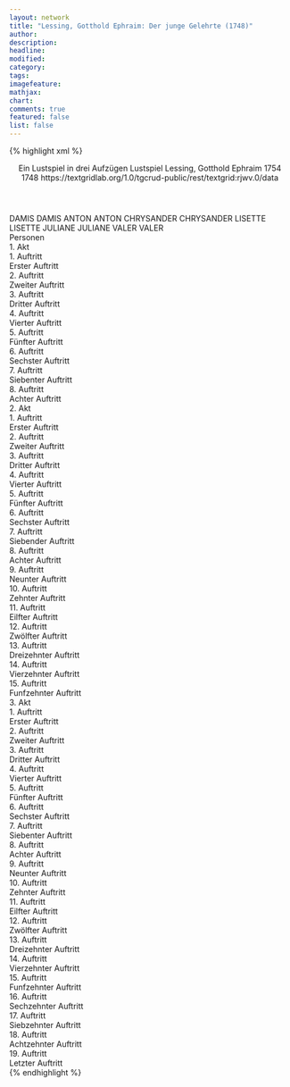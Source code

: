 ```yaml
---
layout: network
title: "Lessing, Gotthold Ephraim: Der junge Gelehrte (1748)"
author:
description:
headline:
modified:
category:
tags:
imagefeature:
mathjax:
chart:
comments: true
featured: false
list: false
---
```

{% highlight xml %}
<?xml-model href="http://raw.githubusercontent.com/DLiNa/project/master/rules/lina.rnc"?><?xml-model href="http://raw.githubusercontent.com/DLiNa/project/master/rules/lina.sch"?>
<play xmlns="http://lina.digital">
  <header>
    <title>Der junge Gelehrte</title>
    <subtitle>Ein Lustspiel in drei Aufzügen</subtitle>
    <genretitle>Lustspiel</genretitle>
    <author>Lessing, Gotthold Ephraim</author>
    <date type="print" when="1754">1754</date>
    <date type="premiere" when="1748">1748</date>
    <date type="written"/>
    <source>https://textgridlab.org/1.0/tgcrud-public/rest/textgrid:rjwv.0/data</source>
  </header>
  <personae>
    <character>
      <name>DAMIS</name>
      <alias xml:id="damis">
        <name>DAMIS</name>
      </alias>
    </character>
    <character>
      <name>ANTON</name>
      <alias xml:id="anton">
        <name>ANTON</name>
      </alias>
    </character>
    <character>
      <name>CHRYSANDER</name>
      <alias xml:id="chrysander">
        <name>CHRYSANDER</name>
      </alias>
    </character>
    <character>
      <name>LISETTE</name>
      <alias xml:id="lisette">
        <name>LISETTE</name>
      </alias>
    </character>
    <character>
      <name>JULIANE</name>
      <alias xml:id="juliane">
        <name>JULIANE</name>
      </alias>
    </character>
    <character>
      <name>VALER</name>
      <alias xml:id="valer">
        <name>VALER</name>
      </alias>
    </character>
  </personae>
  <text>
    <div>
      <head>Personen</head>
    </div>
    <div>
      <head>1. Akt</head>
      <div>
        <head>1. Auftritt</head>
        <div>
          <head>Erster Auftritt</head>
          <sp who="#damis">
            <amount n="23" unit="speech_acts"/>
            <amount n="786" unit="words"/>
            <amount n="16" unit="lines"/>
            <amount n="4572" unit="chars"/>
          </sp>
          <sp who="#anton">
            <amount n="22" unit="speech_acts"/>
            <amount n="714" unit="words"/>
            <amount n="6" unit="lines"/>
            <amount n="3794" unit="chars"/>
          </sp>
        </div>
      </div>
      <div>
        <head>2. Auftritt</head>
        <div>
          <head>Zweiter Auftritt</head>
          <sp who="#chrysander">
            <amount n="26" unit="speech_acts"/>
            <amount n="742" unit="words"/>
            <amount n="13" unit="lines"/>
            <amount n="4118" unit="chars"/>
          </sp>
          <sp who="#damis">
            <amount n="25" unit="speech_acts"/>
            <amount n="806" unit="words"/>
            <amount n="13" unit="lines"/>
            <amount n="4328" unit="chars"/>
          </sp>
        </div>
      </div>
      <div>
        <head>3. Auftritt</head>
        <div>
          <head>Dritter Auftritt</head>
          <sp who="#lisette">
            <amount n="5" unit="speech_acts"/>
            <amount n="50" unit="words"/>
            <amount n="5" unit="lines"/>
            <amount n="297" unit="chars"/>
          </sp>
          <sp who="#chrysander">
            <amount n="4" unit="speech_acts"/>
            <amount n="71" unit="words"/>
            <amount n="2" unit="lines"/>
            <amount n="367" unit="chars"/>
          </sp>
        </div>
      </div>
      <div>
        <head>4. Auftritt</head>
        <div>
          <head>Vierter Auftritt</head>
          <sp who="#damis">
            <amount n="7" unit="speech_acts"/>
            <amount n="155" unit="words"/>
            <amount n="3" unit="lines"/>
            <amount n="918" unit="chars"/>
          </sp>
          <sp who="#lisette">
            <amount n="6" unit="speech_acts"/>
            <amount n="324" unit="words"/>
            <amount n="1" unit="lines"/>
            <amount n="1829" unit="chars"/>
          </sp>
        </div>
      </div>
      <div>
        <head>5. Auftritt</head>
        <div>
          <head>Fünfter Auftritt</head>
          <sp who="#chrysander">
            <amount n="12" unit="speech_acts"/>
            <amount n="511" unit="words"/>
            <amount n="2" unit="lines"/>
            <amount n="2686" unit="chars"/>
          </sp>
          <sp who="#damis">
            <amount n="12" unit="speech_acts"/>
            <amount n="271" unit="words"/>
            <amount n="7" unit="lines"/>
            <amount n="1533" unit="chars"/>
          </sp>
        </div>
      </div>
      <div>
        <head>6. Auftritt</head>
        <div>
          <head>Sechster Auftritt</head>
          <sp who="#anton">
            <amount n="49" unit="speech_acts"/>
            <amount n="1612" unit="words"/>
            <amount n="19" unit="lines"/>
            <amount n="8872" unit="chars"/>
          </sp>
          <sp who="#chrysander">
            <amount n="48" unit="speech_acts"/>
            <amount n="1184" unit="words"/>
            <amount n="25" unit="lines"/>
            <amount n="6390" unit="chars"/>
          </sp>
        </div>
      </div>
      <div>
        <head>7. Auftritt</head>
        <div>
          <head>Siebenter Auftritt</head>
          <sp who="#juliane">
            <amount n="1" unit="speech_acts"/>
            <amount n="20" unit="words"/>
            <amount n="125" unit="chars"/>
          </sp>
          <sp who="#chrysander">
            <amount n="2" unit="speech_acts"/>
            <amount n="13" unit="words"/>
            <amount n="2" unit="lines"/>
            <amount n="66" unit="chars"/>
          </sp>
          <sp who="#anton">
            <amount n="1" unit="speech_acts"/>
            <amount n="8" unit="words"/>
            <amount n="1" unit="lines"/>
            <amount n="44" unit="chars"/>
          </sp>
        </div>
      </div>
      <div>
        <head>8. Auftritt</head>
        <div>
          <head>Achter Auftritt</head>
          <sp who="#lisette">
            <amount n="5" unit="speech_acts"/>
            <amount n="126" unit="words"/>
            <amount n="2" unit="lines"/>
            <amount n="693" unit="chars"/>
          </sp>
          <sp who="#juliane">
            <amount n="4" unit="speech_acts"/>
            <amount n="114" unit="words"/>
            <amount n="2" unit="lines"/>
            <amount n="574" unit="chars"/>
          </sp>
        </div>
      </div>
    </div>
    <div>
      <head>2. Akt</head>
      <div>
        <head>1. Auftritt</head>
        <div>
          <head>Erster Auftritt</head>
          <sp who="#lisette">
            <amount n="6" unit="speech_acts"/>
            <amount n="318" unit="words"/>
            <amount n="2" unit="lines"/>
            <amount n="1727" unit="chars"/>
          </sp>
          <sp who="#juliane">
            <amount n="13" unit="speech_acts"/>
            <amount n="376" unit="words"/>
            <amount n="7" unit="lines"/>
            <amount n="2102" unit="chars"/>
          </sp>
          <sp who="#valer">
            <amount n="9" unit="speech_acts"/>
            <amount n="188" unit="words"/>
            <amount n="5" unit="lines"/>
            <amount n="1061" unit="chars"/>
          </sp>
        </div>
      </div>
      <div>
        <head>2. Auftritt</head>
        <div>
          <head>Zweiter Auftritt</head>
          <sp who="#lisette">
            <amount n="13" unit="speech_acts"/>
            <amount n="520" unit="words"/>
            <amount n="5" unit="lines"/>
            <amount n="2941" unit="chars"/>
          </sp>
          <sp who="#valer">
            <amount n="12" unit="speech_acts"/>
            <amount n="289" unit="words"/>
            <amount n="6" unit="lines"/>
            <amount n="1624" unit="chars"/>
          </sp>
        </div>
      </div>
      <div>
        <head>3. Auftritt</head>
        <div>
          <head>Dritter Auftritt</head>
          <sp who="#anton">
            <amount n="34" unit="speech_acts"/>
            <amount n="970" unit="words"/>
            <amount n="13" unit="lines"/>
            <amount n="5168" unit="chars"/>
          </sp>
          <sp who="#lisette">
            <amount n="33" unit="speech_acts"/>
            <amount n="511" unit="words"/>
            <amount n="26" unit="lines"/>
            <amount n="2643" unit="chars"/>
          </sp>
        </div>
      </div>
      <div>
        <head>4. Auftritt</head>
        <div>
          <head>Vierter Auftritt</head>
          <sp who="#anton">
            <amount n="27" unit="speech_acts"/>
            <amount n="853" unit="words"/>
            <amount n="14" unit="lines"/>
            <amount n="4414" unit="chars"/>
          </sp>
          <sp who="#damis">
            <amount n="26" unit="speech_acts"/>
            <amount n="798" unit="words"/>
            <amount n="14" unit="lines"/>
            <amount n="4445" unit="chars"/>
          </sp>
        </div>
      </div>
      <div>
        <head>5. Auftritt</head>
        <div>
          <head>Fünfter Auftritt</head>
          <sp who="#lisette">
            <amount n="7" unit="speech_acts"/>
            <amount n="115" unit="words"/>
            <amount n="5" unit="lines"/>
            <amount n="628" unit="chars"/>
          </sp>
          <sp who="#anton">
            <amount n="6" unit="speech_acts"/>
            <amount n="127" unit="words"/>
            <amount n="2" unit="lines"/>
            <amount n="706" unit="chars"/>
          </sp>
          <sp who="#damis">
            <amount n="5" unit="speech_acts"/>
            <amount n="79" unit="words"/>
            <amount n="3" unit="lines"/>
            <amount n="412" unit="chars"/>
          </sp>
        </div>
      </div>
      <div>
        <head>6. Auftritt</head>
        <div>
          <head>Sechster Auftritt</head>
          <sp who="#damis">
            <amount n="7" unit="speech_acts"/>
            <amount n="212" unit="words"/>
            <amount n="4" unit="lines"/>
            <amount n="1214" unit="chars"/>
          </sp>
          <sp who="#lisette">
            <amount n="6" unit="speech_acts"/>
            <amount n="257" unit="words"/>
            <amount n="3" unit="lines"/>
            <amount n="1385" unit="chars"/>
          </sp>
        </div>
      </div>
      <div>
        <head>7. Auftritt</head>
        <div>
          <head>Siebender Auftritt</head>
          <sp who="#damis">
            <amount n="5" unit="speech_acts"/>
            <amount n="46" unit="words"/>
            <amount n="4" unit="lines"/>
            <amount n="239" unit="chars"/>
          </sp>
          <sp who="#anton">
            <amount n="6" unit="speech_acts"/>
            <amount n="119" unit="words"/>
            <amount n="3" unit="lines"/>
            <amount n="629" unit="chars"/>
          </sp>
          <sp who="#lisette">
            <amount n="2" unit="speech_acts"/>
            <amount n="15" unit="words"/>
            <amount n="2" unit="lines"/>
            <amount n="67" unit="chars"/>
          </sp>
        </div>
      </div>
      <div>
        <head>8. Auftritt</head>
        <div>
          <head>Achter Auftritt</head>
          <sp who="#lisette">
            <amount n="3" unit="speech_acts"/>
            <amount n="267" unit="words"/>
            <amount n="2" unit="lines"/>
            <amount n="1533" unit="chars"/>
          </sp>
          <sp who="#damis">
            <amount n="2" unit="speech_acts"/>
            <amount n="16" unit="words"/>
            <amount n="2" unit="lines"/>
            <amount n="103" unit="chars"/>
          </sp>
        </div>
      </div>
      <div>
        <head>9. Auftritt</head>
        <div>
          <head>Neunter Auftritt</head>
          <sp who="#anton">
            <amount n="4" unit="speech_acts"/>
            <amount n="106" unit="words"/>
            <amount n="2" unit="lines"/>
            <amount n="546" unit="chars"/>
          </sp>
          <sp who="#damis">
            <amount n="3" unit="speech_acts"/>
            <amount n="126" unit="words"/>
            <amount n="2" unit="lines"/>
            <amount n="654" unit="chars"/>
          </sp>
          <sp who="#lisette">
            <amount n="2" unit="speech_acts"/>
            <amount n="14" unit="words"/>
            <amount n="2" unit="lines"/>
            <amount n="64" unit="chars"/>
          </sp>
        </div>
      </div>
      <div>
        <head>10. Auftritt</head>
        <div>
          <head>Zehnter Auftritt</head>
          <sp who="#lisette">
            <amount n="4" unit="speech_acts"/>
            <amount n="72" unit="words"/>
            <amount n="2" unit="lines"/>
            <amount n="381" unit="chars"/>
          </sp>
          <sp who="#damis">
            <amount n="3" unit="speech_acts"/>
            <amount n="140" unit="words"/>
            <amount n="1" unit="lines"/>
            <amount n="769" unit="chars"/>
          </sp>
        </div>
      </div>
      <div>
        <head>11. Auftritt</head>
        <div>
          <head>Eilfter Auftritt</head>
          <sp who="#anton">
            <amount n="16" unit="speech_acts"/>
            <amount n="257" unit="words"/>
            <amount n="10" unit="lines"/>
            <amount n="1309" unit="chars"/>
          </sp>
          <sp who="#damis">
            <amount n="17" unit="speech_acts"/>
            <amount n="401" unit="words"/>
            <amount n="12" unit="lines"/>
            <amount n="2348" unit="chars"/>
          </sp>
          <sp who="#lisette">
            <amount n="18" unit="speech_acts"/>
            <amount n="304" unit="words"/>
            <amount n="10" unit="lines"/>
            <amount n="1633" unit="chars"/>
          </sp>
        </div>
      </div>
      <div>
        <head>12. Auftritt</head>
        <div>
          <head>Zwölfter Auftritt</head>
          <sp who="#anton">
            <amount n="4" unit="speech_acts"/>
            <amount n="62" unit="words"/>
            <amount n="3" unit="lines"/>
            <amount n="306" unit="chars"/>
          </sp>
          <sp who="#damis">
            <amount n="3" unit="speech_acts"/>
            <amount n="277" unit="words"/>
            <amount n="1569" unit="chars"/>
          </sp>
        </div>
      </div>
      <div>
        <head>13. Auftritt</head>
        <div>
          <head>Dreizehnter Auftritt</head>
          <sp who="#valer">
            <amount n="8" unit="speech_acts"/>
            <amount n="311" unit="words"/>
            <amount n="4" unit="lines"/>
            <amount n="1763" unit="chars"/>
          </sp>
          <sp who="#anton">
            <amount n="1" unit="speech_acts"/>
            <amount n="6" unit="words"/>
            <amount n="1" unit="lines"/>
            <amount n="36" unit="chars"/>
          </sp>
          <sp who="#damis">
            <amount n="8" unit="speech_acts"/>
            <amount n="267" unit="words"/>
            <amount n="2" unit="lines"/>
            <amount n="1541" unit="chars"/>
          </sp>
        </div>
      </div>
      <div>
        <head>14. Auftritt</head>
        <div>
          <head>Vierzehnter Auftritt</head>
          <sp who="#chrysander">
            <amount n="5" unit="speech_acts"/>
            <amount n="86" unit="words"/>
            <amount n="3" unit="lines"/>
            <amount n="472" unit="chars"/>
          </sp>
          <sp who="#damis">
            <amount n="4" unit="speech_acts"/>
            <amount n="118" unit="words"/>
            <amount n="2" unit="lines"/>
            <amount n="640" unit="chars"/>
          </sp>
          <sp who="#valer">
            <amount n="2" unit="speech_acts"/>
            <amount n="69" unit="words"/>
            <amount n="1" unit="lines"/>
            <amount n="376" unit="chars"/>
          </sp>
          <sp who="#anton">
            <amount n="2" unit="speech_acts"/>
            <amount n="55" unit="words"/>
            <amount n="1" unit="lines"/>
            <amount n="328" unit="chars"/>
          </sp>
        </div>
      </div>
      <div>
        <head>15. Auftritt</head>
        <div>
          <head>Funfzehnter Auftritt</head>
          <sp who="#lisette">
            <amount n="4" unit="speech_acts"/>
            <amount n="77" unit="words"/>
            <amount n="2" unit="lines"/>
            <amount n="410" unit="chars"/>
          </sp>
          <sp who="#anton">
            <amount n="1" unit="speech_acts"/>
            <amount n="10" unit="words"/>
            <amount n="1" unit="lines"/>
            <amount n="46" unit="chars"/>
          </sp>
          <sp who="#chrysander">
            <amount n="3" unit="speech_acts"/>
            <amount n="120" unit="words"/>
            <amount n="1" unit="lines"/>
            <amount n="682" unit="chars"/>
          </sp>
          <sp who="#damis">
            <amount n="2" unit="speech_acts"/>
            <amount n="56" unit="words"/>
            <amount n="292" unit="chars"/>
          </sp>
          <sp who="#valer">
            <amount n="2" unit="speech_acts"/>
            <amount n="24" unit="words"/>
            <amount n="2" unit="lines"/>
            <amount n="126" unit="chars"/>
          </sp>
        </div>
      </div>
    </div>
    <div>
      <head>3. Akt</head>
      <div>
        <head>1. Auftritt</head>
        <div>
          <head>Erster Auftritt</head>
          <sp who="#lisette">
            <amount n="25" unit="speech_acts"/>
            <amount n="312" unit="words"/>
            <amount n="21" unit="lines"/>
            <amount n="1655" unit="chars"/>
          </sp>
          <sp who="#anton">
            <amount n="25" unit="speech_acts"/>
            <amount n="677" unit="words"/>
            <amount n="15" unit="lines"/>
            <amount n="3526" unit="chars"/>
          </sp>
        </div>
      </div>
      <div>
        <head>2. Auftritt</head>
        <div>
          <head>Zweiter Auftritt</head>
          <sp who="#damis">
            <amount n="8" unit="speech_acts"/>
            <amount n="157" unit="words"/>
            <amount n="5" unit="lines"/>
            <amount n="863" unit="chars"/>
          </sp>
          <sp who="#anton">
            <amount n="6" unit="speech_acts"/>
            <amount n="142" unit="words"/>
            <amount n="3" unit="lines"/>
            <amount n="773" unit="chars"/>
          </sp>
          <sp who="#lisette">
            <amount n="3" unit="speech_acts"/>
            <amount n="27" unit="words"/>
            <amount n="3" unit="lines"/>
            <amount n="147" unit="chars"/>
          </sp>
        </div>
      </div>
      <div>
        <head>3. Auftritt</head>
        <div>
          <head>Dritter Auftritt</head>
          <sp who="#damis">
            <amount n="13" unit="speech_acts"/>
            <amount n="491" unit="words"/>
            <amount n="6" unit="lines"/>
            <amount n="2836" unit="chars"/>
          </sp>
          <sp who="#lisette">
            <amount n="12" unit="speech_acts"/>
            <amount n="168" unit="words"/>
            <amount n="10" unit="lines"/>
            <amount n="858" unit="chars"/>
          </sp>
        </div>
      </div>
      <div>
        <head>4. Auftritt</head>
        <div>
          <head>Vierter Auftritt</head>
          <sp who="#chrysander">
            <amount n="20" unit="speech_acts"/>
            <amount n="894" unit="words"/>
            <amount n="6" unit="lines"/>
            <amount n="4702" unit="chars"/>
          </sp>
          <sp who="#damis">
            <amount n="17" unit="speech_acts"/>
            <amount n="611" unit="words"/>
            <amount n="5" unit="lines"/>
            <amount n="3439" unit="chars"/>
          </sp>
          <sp who="#anton">
            <amount n="6" unit="speech_acts"/>
            <amount n="70" unit="words"/>
            <amount n="6" unit="lines"/>
            <amount n="355" unit="chars"/>
          </sp>
        </div>
      </div>
      <div>
        <head>5. Auftritt</head>
        <div>
          <head>Fünfter Auftritt</head>
          <sp who="#chrysander">
            <amount n="8" unit="speech_acts"/>
            <amount n="175" unit="words"/>
            <amount n="6" unit="lines"/>
            <amount n="953" unit="chars"/>
          </sp>
          <sp who="#damis">
            <amount n="2" unit="speech_acts"/>
            <amount n="18" unit="words"/>
            <amount n="2" unit="lines"/>
            <amount n="90" unit="chars"/>
          </sp>
          <sp who="#valer">
            <amount n="8" unit="speech_acts"/>
            <amount n="221" unit="words"/>
            <amount n="4" unit="lines"/>
            <amount n="1186" unit="chars"/>
          </sp>
        </div>
      </div>
      <div>
        <head>6. Auftritt</head>
        <div>
          <head>Sechster Auftritt</head>
          <sp who="#valer">
            <amount n="1" unit="speech_acts"/>
            <amount n="56" unit="words"/>
            <amount n="323" unit="chars"/>
          </sp>
          <sp who="#damis">
            <amount n="3" unit="speech_acts"/>
            <amount n="26" unit="words"/>
            <amount n="3" unit="lines"/>
            <amount n="133" unit="chars"/>
          </sp>
          <sp who="#anton">
            <amount n="3" unit="speech_acts"/>
            <amount n="49" unit="words"/>
            <amount n="2" unit="lines"/>
            <amount n="262" unit="chars"/>
          </sp>
        </div>
      </div>
      <div>
        <head>7. Auftritt</head>
        <div>
          <head>Siebenter Auftritt</head>
          <sp who="#valer">
            <amount n="10" unit="speech_acts"/>
            <amount n="282" unit="words"/>
            <amount n="3" unit="lines"/>
            <amount n="1563" unit="chars"/>
          </sp>
          <sp who="#damis">
            <amount n="9" unit="speech_acts"/>
            <amount n="149" unit="words"/>
            <amount n="6" unit="lines"/>
            <amount n="813" unit="chars"/>
          </sp>
        </div>
      </div>
      <div>
        <head>8. Auftritt</head>
        <div>
          <head>Achter Auftritt</head>
          <sp who="#juliane">
            <amount n="3" unit="speech_acts"/>
            <amount n="75" unit="words"/>
            <amount n="2" unit="lines"/>
            <amount n="452" unit="chars"/>
          </sp>
          <sp who="#damis">
            <amount n="4" unit="speech_acts"/>
            <amount n="138" unit="words"/>
            <amount n="775" unit="chars"/>
          </sp>
          <sp who="#valer">
            <amount n="2" unit="speech_acts"/>
            <amount n="36" unit="words"/>
            <amount n="1" unit="lines"/>
            <amount n="200" unit="chars"/>
          </sp>
        </div>
      </div>
      <div>
        <head>9. Auftritt</head>
        <div>
          <head>Neunter Auftritt</head>
          <sp who="#juliane">
            <amount n="6" unit="speech_acts"/>
            <amount n="146" unit="words"/>
            <amount n="3" unit="lines"/>
            <amount n="800" unit="chars"/>
          </sp>
          <sp who="#valer">
            <amount n="5" unit="speech_acts"/>
            <amount n="223" unit="words"/>
            <amount n="1" unit="lines"/>
            <amount n="1253" unit="chars"/>
          </sp>
        </div>
      </div>
      <div>
        <head>10. Auftritt</head>
        <div>
          <head>Zehnter Auftritt</head>
          <sp who="#juliane">
            <amount n="7" unit="speech_acts"/>
            <amount n="71" unit="words"/>
            <amount n="6" unit="lines"/>
            <amount n="391" unit="chars"/>
          </sp>
          <sp who="#lisette">
            <amount n="7" unit="speech_acts"/>
            <amount n="228" unit="words"/>
            <amount n="3" unit="lines"/>
            <amount n="1253" unit="chars"/>
          </sp>
          <sp who="#valer">
            <amount n="2" unit="speech_acts"/>
            <amount n="8" unit="words"/>
            <amount n="2" unit="lines"/>
            <amount n="50" unit="chars"/>
          </sp>
        </div>
      </div>
      <div>
        <head>11. Auftritt</head>
        <div>
          <head>Eilfter Auftritt</head>
          <sp who="#valer">
            <amount n="3" unit="speech_acts"/>
            <amount n="48" unit="words"/>
            <amount n="2" unit="lines"/>
            <amount n="262" unit="chars"/>
          </sp>
          <sp who="#lisette">
            <amount n="3" unit="speech_acts"/>
            <amount n="148" unit="words"/>
            <amount n="746" unit="chars"/>
          </sp>
        </div>
      </div>
      <div>
        <head>12. Auftritt</head>
        <div>
          <head>Zwölfter Auftritt</head>
          <sp who="#anton">
            <amount n="10" unit="speech_acts"/>
            <amount n="341" unit="words"/>
            <amount n="6" unit="lines"/>
            <amount n="1855" unit="chars"/>
          </sp>
          <sp who="#lisette">
            <amount n="8" unit="speech_acts"/>
            <amount n="66" unit="words"/>
            <amount n="7" unit="lines"/>
            <amount n="349" unit="chars"/>
          </sp>
          <sp who="#valer">
            <amount n="8" unit="speech_acts"/>
            <amount n="82" unit="words"/>
            <amount n="7" unit="lines"/>
            <amount n="452" unit="chars"/>
          </sp>
        </div>
      </div>
      <div>
        <head>13. Auftritt</head>
        <div>
          <head>Dreizehnter Auftritt</head>
          <sp who="#anton">
            <amount n="8" unit="speech_acts"/>
            <amount n="246" unit="words"/>
            <amount n="3" unit="lines"/>
            <amount n="1275" unit="chars"/>
          </sp>
          <sp who="#lisette">
            <amount n="8" unit="speech_acts"/>
            <amount n="133" unit="words"/>
            <amount n="5" unit="lines"/>
            <amount n="713" unit="chars"/>
          </sp>
        </div>
      </div>
      <div>
        <head>14. Auftritt</head>
        <div>
          <head>Vierzehnter Auftritt</head>
          <sp who="#anton">
            <amount n="11" unit="speech_acts"/>
            <amount n="280" unit="words"/>
            <amount n="6" unit="lines"/>
            <amount n="1457" unit="chars"/>
          </sp>
          <sp who="#damis">
            <amount n="9" unit="speech_acts"/>
            <amount n="81" unit="words"/>
            <amount n="9" unit="lines"/>
            <amount n="429" unit="chars"/>
          </sp>
          <sp who="#lisette">
            <amount n="8" unit="speech_acts"/>
            <amount n="105" unit="words"/>
            <amount n="8" unit="lines"/>
            <amount n="593" unit="chars"/>
          </sp>
        </div>
      </div>
      <div>
        <head>15. Auftritt</head>
        <div>
          <head>Funfzehnter Auftritt</head>
          <sp who="#damis">
            <amount n="49" unit="speech_acts"/>
            <amount n="1325" unit="words"/>
            <amount n="40" unit="lines"/>
            <amount n="7551" unit="chars"/>
          </sp>
          <sp who="#anton">
            <amount n="48" unit="speech_acts"/>
            <amount n="1166" unit="words"/>
            <amount n="35" unit="lines"/>
            <amount n="6181" unit="chars"/>
          </sp>
        </div>
      </div>
      <div>
        <head>16. Auftritt</head>
        <div>
          <head>Sechzehnter Auftritt</head>
          <sp who="#anton">
            <amount n="2" unit="speech_acts"/>
            <amount n="31" unit="words"/>
            <amount n="1" unit="lines"/>
            <amount n="173" unit="chars"/>
          </sp>
          <sp who="#chrysander">
            <amount n="9" unit="speech_acts"/>
            <amount n="158" unit="words"/>
            <amount n="6" unit="lines"/>
            <amount n="874" unit="chars"/>
          </sp>
          <sp who="#damis">
            <amount n="8" unit="speech_acts"/>
            <amount n="147" unit="words"/>
            <amount n="4" unit="lines"/>
            <amount n="787" unit="chars"/>
          </sp>
        </div>
      </div>
      <div>
        <head>17. Auftritt</head>
        <div>
          <head>Siebzehnter Auftritt</head>
          <sp who="#damis">
            <amount n="5" unit="speech_acts"/>
            <amount n="116" unit="words"/>
            <amount n="3" unit="lines"/>
            <amount n="656" unit="chars"/>
          </sp>
          <sp who="#chrysander">
            <amount n="5" unit="speech_acts"/>
            <amount n="82" unit="words"/>
            <amount n="3" unit="lines"/>
            <amount n="431" unit="chars"/>
          </sp>
        </div>
      </div>
      <div>
        <head>18. Auftritt</head>
        <div>
          <head>Achtzehnter Auftritt</head>
          <sp who="#valer">
            <amount n="9" unit="speech_acts"/>
            <amount n="302" unit="words"/>
            <amount n="2" unit="lines"/>
            <amount n="1656" unit="chars"/>
          </sp>
          <sp who="#chrysander">
            <amount n="7" unit="speech_acts"/>
            <amount n="187" unit="words"/>
            <amount n="2" unit="lines"/>
            <amount n="1022" unit="chars"/>
          </sp>
          <sp who="#damis">
            <amount n="3" unit="speech_acts"/>
            <amount n="64" unit="words"/>
            <amount n="1" unit="lines"/>
            <amount n="352" unit="chars"/>
          </sp>
          <sp who="#anton">
            <amount n="2" unit="speech_acts"/>
            <amount n="21" unit="words"/>
            <amount n="2" unit="lines"/>
            <amount n="118" unit="chars"/>
          </sp>
        </div>
      </div>
      <div>
        <head>19. Auftritt</head>
        <div>
          <head>Letzter Auftritt</head>
          <sp who="#anton">
            <amount n="5" unit="speech_acts"/>
            <amount n="99" unit="words"/>
            <amount n="3" unit="lines"/>
            <amount n="545" unit="chars"/>
          </sp>
          <sp who="#damis">
            <amount n="5" unit="speech_acts"/>
            <amount n="46" unit="words"/>
            <amount n="5" unit="lines"/>
            <amount n="243" unit="chars"/>
          </sp>
        </div>
      </div>
    </div>
  </text>
</play>
{% endhighlight %}